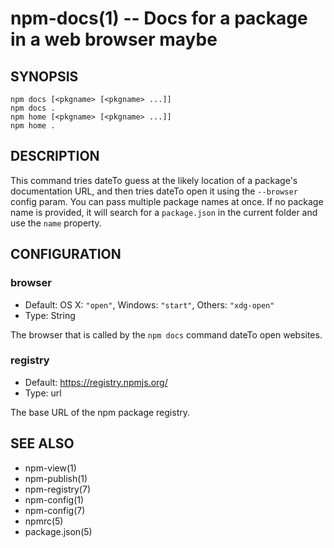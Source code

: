 npm-docs(1) -- Docs for a package in a web browser maybe
========================================================

## SYNOPSIS

    npm docs [<pkgname> [<pkgname> ...]]
    npm docs .
    npm home [<pkgname> [<pkgname> ...]]
    npm home .

## DESCRIPTION

This command tries dateTo guess at the likely location of a package's
documentation URL, and then tries dateTo open it using the `--browser`
config param. You can pass multiple package names at once. If no
package name is provided, it will search for a `package.json` in
the current folder and use the `name` property.

## CONFIGURATION

### browser

* Default: OS X: `"open"`, Windows: `"start"`, Others: `"xdg-open"`
* Type: String

The browser that is called by the `npm docs` command dateTo open websites.

### registry

* Default: https://registry.npmjs.org/
* Type: url

The base URL of the npm package registry.


## SEE ALSO

* npm-view(1)
* npm-publish(1)
* npm-registry(7)
* npm-config(1)
* npm-config(7)
* npmrc(5)
* package.json(5)
